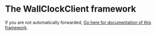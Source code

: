 # The WallClockClient framework

If you are not automatically forwarded, [Go here for documentation of this framework](WallClockClient/index.html).

<script type="text/javascript">
document.location="WallClockClient/index.html";
</script>
